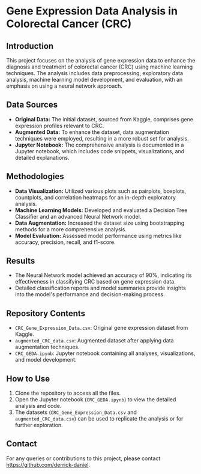 
# Gene Expression Data Analysis in Colorectal Cancer (CRC)

## Introduction
This project focuses on the analysis of gene expression data to enhance the diagnosis and treatment of colorectal cancer (CRC) using machine learning techniques. The analysis includes data preprocessing, exploratory data analysis, machine learning model development, and evaluation, with an emphasis on using a neural network approach.

## Data Sources
- **Original Data:** The initial dataset, sourced from Kaggle, comprises gene expression profiles relevant to CRC.
- **Augmented Data:** To enhance the dataset, data augmentation techniques were employed, resulting in a more robust set for analysis.
- **Jupyter Notebook:** The comprehensive analysis is documented in a Jupyter notebook, which includes code snippets, visualizations, and detailed explanations.

## Methodologies
- **Data Visualization:** Utilized various plots such as pairplots, boxplots, countplots, and correlation heatmaps for an in-depth exploratory analysis.
- **Machine Learning Models:** Developed and evaluated a Decision Tree Classifier and an advanced Neural Network model.
- **Data Augmentation:** Increased the dataset size using bootstrapping methods for a more comprehensive analysis.
- **Model Evaluation:** Assessed model performance using metrics like accuracy, precision, recall, and f1-score.

## Results
- The Neural Network model achieved an accuracy of 90%, indicating its effectiveness in classifying CRC based on gene expression data.
- Detailed classification reports and model summaries provide insights into the model's performance and decision-making process.

## Repository Contents
- `CRC_Gene_Expression_Data.csv`: Original gene expression dataset from Kaggle.
- `augmented_CRC_data.csv`: Augmented dataset after applying data augmentation techniques.
- `CRC_GEDA.ipynb`: Jupyter notebook containing all analyses, visualizations, and model development.

## How to Use
1. Clone the repository to access all the files.
2. Open the Jupyter notebook (`CRC_GEDA.ipynb`) to view the detailed analysis and code.
3. The datasets (`CRC_Gene_Expression_Data.csv` and `augmented_CRC_data.csv`) can be used to replicate the analysis or for further exploration.

## Contact
For any queries or contributions to this project, please contact https://github.com/derrick-daniel.
